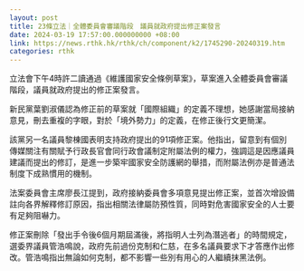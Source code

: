 ```yaml
---
layout: post
title: 23條立法｜全體委員會審議階段　議員就政府提出修正案發言
date: 2024-03-19 17:57:00.000000000 +08:00
link: https://news.rthk.hk/rthk/ch/component/k2/1745290-20240319.htm
categories: rthk
---
```


立法會下午4時許二讀通過《維護國家安全條例草案》，草案進入全體委員會審議階段，議員就政府提出的修正案發言。

新民黨葉劉淑儀認為修正前的草案就「國際組織」的定義不理想，她感謝當局接納意見，刪去重複的字眼，對於「境外勢力」的定義，在修正後行文更簡潔。

該黨另一名議員黎棟國表明支持政府提出的91項修正案。他指出，留意到有個別傳媒關注有關賦予行政長官會同行政會議制定附屬法例的權力，強調這是因應議員建議而提出的修訂，是進一步築牢國家安全防護網的舉措，而附屬法例亦是普通法制度下成熟慣用的機制。

法案委員會主席廖長江提到，政府接納委員會多項意見提出修正案，並首次增設備註向各界解釋修訂原因，指出相關法律屬防預性質，同時對危害國家安全的人士要有足夠阻嚇力。

修正案刪除「發出手令後6個月期屆滿後，將指明人士列為潛逃者」的時間規定，選委界議員管浩鳴說，政府先前過份克制和仁慈，在多名議員要求下才答應作出修改。管浩鳴指出無論如何克制，都不影響一些別有用心的人繼續抹黑法例。
